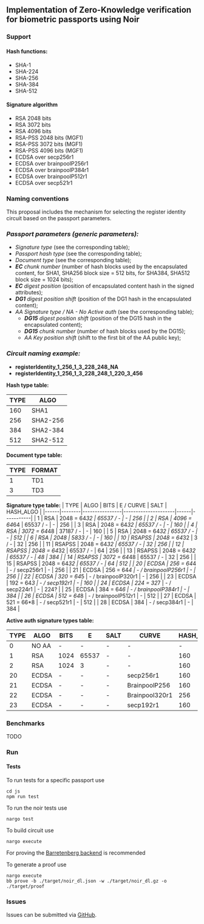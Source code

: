 ## Implementation of Zero-Knowledge verification for biometric passports using Noir


### Support

#### Hash functions: 
- SHA-1
- SHA-224
- SHA-256
- SHA-384
- SHA-512

#### Signature algorithm

- RSA 2048 bits
- RSA 3072 bits
- RSA 4096 bits
- RSA-PSS 2048 bits (MGF1)
- RSA-PSS 3072 bits (MGF1)
- RSA-PSS 4096 bits (MGF1)
- ECDSA over secp256r1
- ECDSA over brainpoolP256r1
- ECDSA over brainpoolP384r1
- ECDSA over brainpoolP512r1
- ECDSA over secp521r1

### Naming conventions

This proposal includes the mechanism for selecting the register identity circuit based on the passport parameters.

### ***Passport parameters (generic parameters):***

- *Signature type* (see the corresponding table);
- *Passport hash type* (see the corresponding table);
- *Document type* (see the corresponding table);
- ***EC** chunk number* (number of hash blocks used by the encapsulated content, for SHA1, SHA256 block size = 512 bits, for SHA384, SHA512 block size = 1024 bits);
- ***EC** digest position* (position of encapsulated content hash in the signed attributes);
- ***DG1** digest position shift* (position of the DG1 hash in the encapsulated content);
- *AA Signature type / NA - No Active auth* (see the corresponding table);
  - ***DG15** digest position shift* (position of the DG15 hash in the encapsulated content);
  - ***DG15** chunk number* (number of hash blocks used by the DG15);
  - *AA Key position shift* (shift to the first bit of the AA public key);

### ***Circuit naming example:***

- **registerIdentity_1_256_1_3_228_248_NA**
- **registerIdentity_1_256_1_3_228_248_1_220_3_456**


**Hash type table:**

| TYPE | ALGO |
| --- | --- |
| 160 | SHA1 |
| 256 | SHA2-256 |
| 384 | SHA2-384 |
| 512 | SHA2-512 |

**Document type table:**

| TYPE | FORMAT |
| --- | --- |
| 1 | TD1 |
| 3 | TD3 |


**Signature type table:**
| TYPE | ALGO   | BITS           | E / CURVE           | SALT | HASH_ALGO |
|------|--------|----------------|---------------------|------|-----------|
| 1    | RSA    | 2048 = 64*32   | 65537 / -             | -    | 256       |
| 2    | RSA    | 4096 = 64*64   | 65537 / -             | -    | 256       |
| 3    | RSA    | 2048 = 64*32   | 65537 / -             | -    | 160       |
| 4    | RSA    | 3072 = 64*48   | 37187 / -             | -    | 160       |
| 5    | RSA    | 2048 = 64*32   | 65537 / -             | -    | 512       |
| 6    | RSA    | 2048           | 5833 / -              | -    | 160       |
| 10   | RSAPSS | 2048 = 64*32   | 3 / -                 | 32   | 256       |
| 11   | RSAPSS | 2048 = 64*32   | 65537 / -             | 32   | 256       |
| 12   | RSAPSS | 2048 = 64*32   | 65537 / -             | 64   | 256       |
| 13   | RSAPSS | 2048 = 64*32   | 65537 / -             | 48   | 384       |
| 14   | RSAPSS | 3072 = 64*48   | 65537 / -             | 32   | 256       |
| 15   | RSAPSS | 2048 = 64*32   | 65537 / -             | 64   | 512       |
| 20   | ECDSA  | 256 = 64*4     | - / secp256r1       | -    | 256       |
| 21   | ECDSA  | 256 = 64*4     | - / brainpoolP256r1 | -    | 256       |
| 22   | ECDSA  | 320 = 64*5     | - / brainpoolP320r1 | -    | 256       |
| 23   | ECDSA  | 192 = 64*3     | - / secp192r1       | -    | 160       |
| 24   | ECDSA  | 224 = 32*7     | - / secp224r1       | -    | 224?      |
| 25   | ECDSA  | 384 = 64*6     | - / brainpoolP384r1 | -    | 384       |
| 26   | ECDSA  | 512 = 64*8     | - / brainpoolP512r1 | -    | 512       |
| 27   | ECDSA  | 521 = 66*8     | - / secp521r1       | -    | 512       |
| 28   | ECDSA  | 384            | - / secp384r1       | -    | 384       |


**Active auth signature types table:**

| TYPE | ALGO | BITS | E | SALT | CURVE | HASH_ALGO |
| --- | --- | --- | --- | --- | --- | --- |
| 0 | NO AA | - | - | - | - | - |
| 1 | RSA | 1024 | 65537 | - | - | 160 |
| 2 | RSA | 1024 | 3 | - | - | 160 |
| 20 | ECDSA | - | - | - | secp256r1 | 160 |
| 21 | ECDSA | - | - | - | BrainpoolP256 | 160 |
| 22 | ECDSA | - | - | - | Brainpool320r1 | 256 |
| 23 | ECDSA | - | - | - | secp192r1 | 160 |



### Benchmarks

TODO

### Run

#### Tests

To run tests for a specific passport use
```
cd js
npm run test
```

To run the noir tests  use
```
nargo test
```

To build circuit use
```
nargo execute
```

For proving the [Barretenberg backend](https://github.com/AztecProtocol/barretenberg) is recommended

To generate a proof use
```
nargo execute
bb prove -b ./target/noir_dl.json -w ./target/noir_dl.gz -o ./target/proof
```


### Issues

Issues can be submitted via [GitHub](https://github.com/rarimo/passport-zk-circuits-noir/issues).